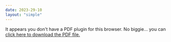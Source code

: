 ```yaml
---
date: 2023-29-10
layout: "simple"
---
```


<object data="positions.pdf" type="application/pdf" width="100%" height="800px"> 
  <p>It appears you don't have a PDF plugin for this browser.
   No biggie... you can <a href="positions.pdf">click here to
  download the PDF file.</a></p>  
</object>
